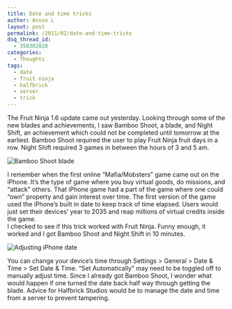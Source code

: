 ```yaml
---
title: Date and time tricks
author: Anson L
layout: post
permalink: /2011/02/date-and-time-tricks
dsq_thread_id:
  - 350302828
categories:
  - Thoughts
tags:
  - date
  - fruit ninja
  - halfbrick
  - server
  - trick
---
```

The Fruit Ninja 1.6 update came out yesterday. Looking through some of the new blades and achievements, I saw Bamboo Shoot, a blade, and Night Shift, an achievement which could not be completed until tomorrow at the earliest. Bamboo Shoot required the user to play Fruit Ninja fruit days in a row. Night Shift required 3 games in between the hours of 3 and 5 am.

<img class="aligncenter size-full wp-image-525" title="Bamboo Shoot blade" src="https://i0.wp.com/apparentetch.com/wp-content/uploads/2011/02/Screenshot-2011.02.24-18.21.02.png?resize=500%2C333" alt="Bamboo Shoot blade" data-recalc-dims="1" />

<p style="text-align: center;">
  <!--more Read More → -->
</p>

I remember when the first online &#8220;Mafia/Mobsters&#8221; game came out on the iPhone. It&#8217;s the type of game where you buy virtual goods, do missions, and &#8220;attack&#8221; others. That iPhone game had a part of the game where one could &#8220;own&#8221; property and gain interest over time. The first version of the game used the iPhone&#8217;s built in date to keep track of time elapsed. Users would just set their devices&#8217; year to 2035 and reap millions of virtual credits inside the game.  
I checked to see if this trick worked with Fruit Ninja. Funny enough, it worked and I got Bamboo Shoot and Night Shift in 10 minutes.

<img class="aligncenter size-full wp-image-526" title="Adjusting iPhone date" src="https://i1.wp.com/apparentetch.com/wp-content/uploads/2011/02/Screenshot-2011.02.24-18.23.45.png?resize=325%2C488" alt="Adjusting iPhone date" data-recalc-dims="1" />

You can change your device&#8217;s time through Settings > General > Date & Time > Set Date & Time. &#8220;Set Automatically&#8221; may need to be toggled off to manually adjust time. Since I already got Bamboo Shoot, I wonder what would happen if one turned the date back half way through getting the blade. Advice for Halfbrick Studios would be to manage the date and time from a server to prevent tampering.